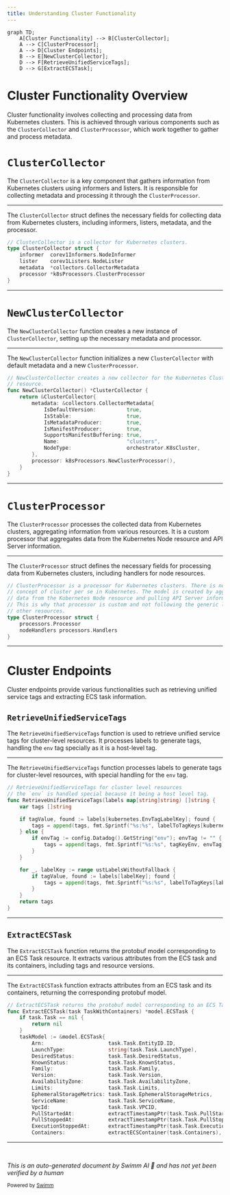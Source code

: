 ```yaml
---
title: Understanding Cluster Functionality
---
```

```mermaid
graph TD;
    A[Cluster Functionality] --> B[ClusterCollector];
    A --> C[ClusterProcessor];
    A --> D[Cluster Endpoints];
    B --> E[NewClusterCollector];
    D --> F[RetrieveUnifiedServiceTags];
    D --> G[ExtractECSTask];
```

# Cluster Functionality Overview

Cluster functionality involves collecting and processing data from Kubernetes clusters. This is achieved through various components such as the <SwmToken path="pkg/collector/corechecks/cluster/orchestrator/collectors/k8s/cluster.go" pos="29:2:2" line-data="// ClusterCollector is a collector for Kubernetes clusters.">`ClusterCollector`</SwmToken> and <SwmToken path="pkg/collector/corechecks/cluster/orchestrator/collectors/k8s/cluster.go" pos="34:6:6" line-data="	processor *k8sProcessors.ClusterProcessor">`ClusterProcessor`</SwmToken>, which work together to gather and process metadata.

# <SwmToken path="pkg/collector/corechecks/cluster/orchestrator/collectors/k8s/cluster.go" pos="29:2:2" line-data="// ClusterCollector is a collector for Kubernetes clusters.">`ClusterCollector`</SwmToken>

The <SwmToken path="pkg/collector/corechecks/cluster/orchestrator/collectors/k8s/cluster.go" pos="29:2:2" line-data="// ClusterCollector is a collector for Kubernetes clusters.">`ClusterCollector`</SwmToken> is a key component that gathers information from Kubernetes clusters using informers and listers. It is responsible for collecting metadata and processing it through the <SwmToken path="pkg/collector/corechecks/cluster/orchestrator/collectors/k8s/cluster.go" pos="34:6:6" line-data="	processor *k8sProcessors.ClusterProcessor">`ClusterProcessor`</SwmToken>.

<SwmSnippet path="/pkg/collector/corechecks/cluster/orchestrator/collectors/k8s/cluster.go" line="29">

---

The <SwmToken path="pkg/collector/corechecks/cluster/orchestrator/collectors/k8s/cluster.go" pos="29:2:2" line-data="// ClusterCollector is a collector for Kubernetes clusters.">`ClusterCollector`</SwmToken> struct defines the necessary fields for collecting data from Kubernetes clusters, including informers, listers, metadata, and the processor.

```go
// ClusterCollector is a collector for Kubernetes clusters.
type ClusterCollector struct {
	informer  corev1Informers.NodeInformer
	lister    corev1Listers.NodeLister
	metadata  *collectors.CollectorMetadata
	processor *k8sProcessors.ClusterProcessor
}
```

---

</SwmSnippet>

# <SwmToken path="pkg/collector/corechecks/cluster/orchestrator/collectors/k8s/cluster.go" pos="37:2:2" line-data="// NewClusterCollector creates a new collector for the Kubernetes Cluster">`NewClusterCollector`</SwmToken>

The <SwmToken path="pkg/collector/corechecks/cluster/orchestrator/collectors/k8s/cluster.go" pos="37:2:2" line-data="// NewClusterCollector creates a new collector for the Kubernetes Cluster">`NewClusterCollector`</SwmToken> function creates a new instance of <SwmToken path="pkg/collector/corechecks/cluster/orchestrator/collectors/k8s/cluster.go" pos="29:2:2" line-data="// ClusterCollector is a collector for Kubernetes clusters.">`ClusterCollector`</SwmToken>, setting up the necessary metadata and processor.

<SwmSnippet path="/pkg/collector/corechecks/cluster/orchestrator/collectors/k8s/cluster.go" line="37">

---

The <SwmToken path="pkg/collector/corechecks/cluster/orchestrator/collectors/k8s/cluster.go" pos="37:2:2" line-data="// NewClusterCollector creates a new collector for the Kubernetes Cluster">`NewClusterCollector`</SwmToken> function initializes a new <SwmToken path="pkg/collector/corechecks/cluster/orchestrator/collectors/k8s/cluster.go" pos="39:7:7" line-data="func NewClusterCollector() *ClusterCollector {">`ClusterCollector`</SwmToken> with default metadata and a new <SwmToken path="pkg/collector/corechecks/cluster/orchestrator/collectors/k8s/cluster.go" pos="34:6:6" line-data="	processor *k8sProcessors.ClusterProcessor">`ClusterProcessor`</SwmToken>.

```go
// NewClusterCollector creates a new collector for the Kubernetes Cluster
// resource.
func NewClusterCollector() *ClusterCollector {
	return &ClusterCollector{
		metadata: &collectors.CollectorMetadata{
			IsDefaultVersion:          true,
			IsStable:                  true,
			IsMetadataProducer:        true,
			IsManifestProducer:        true,
			SupportsManifestBuffering: true,
			Name:                      "clusters",
			NodeType:                  orchestrator.K8sCluster,
		},
		processor: k8sProcessors.NewClusterProcessor(),
	}
}
```

---

</SwmSnippet>

# <SwmToken path="pkg/collector/corechecks/cluster/orchestrator/collectors/k8s/cluster.go" pos="34:6:6" line-data="	processor *k8sProcessors.ClusterProcessor">`ClusterProcessor`</SwmToken>

The <SwmToken path="pkg/collector/corechecks/cluster/orchestrator/collectors/k8s/cluster.go" pos="34:6:6" line-data="	processor *k8sProcessors.ClusterProcessor">`ClusterProcessor`</SwmToken> processes the collected data from Kubernetes clusters, aggregating information from various resources. It is a custom processor that aggregates data from the Kubernetes Node resource and API Server information.

<SwmSnippet path="/pkg/collector/corechecks/cluster/orchestrator/processors/k8s/cluster.go" line="28">

---

The <SwmToken path="pkg/collector/corechecks/cluster/orchestrator/processors/k8s/cluster.go" pos="28:2:2" line-data="// ClusterProcessor is a processor for Kubernetes clusters. There is no">`ClusterProcessor`</SwmToken> struct defines the necessary fields for processing data from Kubernetes clusters, including handlers for node resources.

```go
// ClusterProcessor is a processor for Kubernetes clusters. There is no
// concept of cluster per se in Kubernetes. The model is created by aggregating
// data from the Kubernetes Node resource and pulling API Server information.
// This is why that processor is custom and not following the generic logic like
// other resources.
type ClusterProcessor struct {
	processors.Processor
	nodeHandlers processors.Handlers
}
```

---

</SwmSnippet>

# Cluster Endpoints

Cluster endpoints provide various functionalities such as retrieving unified service tags and extracting ECS task information.

## <SwmToken path="pkg/collector/corechecks/cluster/orchestrator/transformers/ust.go" pos="32:2:2" line-data="// RetrieveUnifiedServiceTags for cluster level resources">`RetrieveUnifiedServiceTags`</SwmToken>

The <SwmToken path="pkg/collector/corechecks/cluster/orchestrator/transformers/ust.go" pos="32:2:2" line-data="// RetrieveUnifiedServiceTags for cluster level resources">`RetrieveUnifiedServiceTags`</SwmToken> function is used to retrieve unified service tags for cluster-level resources. It processes labels to generate tags, handling the <SwmToken path="pkg/collector/corechecks/cluster/orchestrator/transformers/ust.go" pos="33:5:5" line-data="// the `env` is handled special because it being a host level tag.">`env`</SwmToken> tag specially as it is a host-level tag.

<SwmSnippet path="/pkg/collector/corechecks/cluster/orchestrator/transformers/ust.go" line="32">

---

The <SwmToken path="pkg/collector/corechecks/cluster/orchestrator/transformers/ust.go" pos="32:2:2" line-data="// RetrieveUnifiedServiceTags for cluster level resources">`RetrieveUnifiedServiceTags`</SwmToken> function processes labels to generate tags for cluster-level resources, with special handling for the <SwmToken path="pkg/collector/corechecks/cluster/orchestrator/transformers/ust.go" pos="33:5:5" line-data="// the `env` is handled special because it being a host level tag.">`env`</SwmToken> tag.

```go
// RetrieveUnifiedServiceTags for cluster level resources
// the `env` is handled special because it being a host level tag.
func RetrieveUnifiedServiceTags(labels map[string]string) []string {
	var tags []string

	if tagValue, found := labels[kubernetes.EnvTagLabelKey]; found {
		tags = append(tags, fmt.Sprintf("%s:%s", labelToTagKeys[kubernetes.EnvTagLabelKey], tagValue))
	} else {
		if envTag := config.Datadog().GetString("env"); envTag != "" {
			tags = append(tags, fmt.Sprintf("%s:%s", tagKeyEnv, envTag))
		}
	}

	for _, labelKey := range ustLabelsWithoutFallback {
		if tagValue, found := labels[labelKey]; found {
			tags = append(tags, fmt.Sprintf("%s:%s", labelToTagKeys[labelKey], tagValue))
		}
	}
	return tags
}
```

---

</SwmSnippet>

## <SwmToken path="pkg/collector/corechecks/cluster/orchestrator/transformers/ecs/task.go" pos="36:2:2" line-data="// ExtractECSTask returns the protobuf model corresponding to an ECS Task resource.">`ExtractECSTask`</SwmToken>

The <SwmToken path="pkg/collector/corechecks/cluster/orchestrator/transformers/ecs/task.go" pos="36:2:2" line-data="// ExtractECSTask returns the protobuf model corresponding to an ECS Task resource.">`ExtractECSTask`</SwmToken> function returns the protobuf model corresponding to an ECS Task resource. It extracts various attributes from the ECS task and its containers, including tags and resource versions.

<SwmSnippet path="/pkg/collector/corechecks/cluster/orchestrator/transformers/ecs/task.go" line="36">

---

The <SwmToken path="pkg/collector/corechecks/cluster/orchestrator/transformers/ecs/task.go" pos="36:2:2" line-data="// ExtractECSTask returns the protobuf model corresponding to an ECS Task resource.">`ExtractECSTask`</SwmToken> function extracts attributes from an ECS task and its containers, returning the corresponding protobuf model.

```go
// ExtractECSTask returns the protobuf model corresponding to an ECS Task resource.
func ExtractECSTask(task TaskWithContainers) *model.ECSTask {
	if task.Task == nil {
		return nil
	}
	taskModel := &model.ECSTask{
		Arn:                     task.Task.EntityID.ID,
		LaunchType:              string(task.Task.LaunchType),
		DesiredStatus:           task.Task.DesiredStatus,
		KnownStatus:             task.Task.KnownStatus,
		Family:                  task.Task.Family,
		Version:                 task.Task.Version,
		AvailabilityZone:        task.Task.AvailabilityZone,
		Limits:                  task.Task.Limits,
		EphemeralStorageMetrics: task.Task.EphemeralStorageMetrics,
		ServiceName:             task.Task.ServiceName,
		VpcId:                   task.Task.VPCID,
		PullStartedAt:           extractTimestampPtr(task.Task.PullStartedAt),
		PullStoppedAt:           extractTimestampPtr(task.Task.PullStoppedAt),
		ExecutionStoppedAt:      extractTimestampPtr(task.Task.ExecutionStoppedAt),
		Containers:              extractECSContainer(task.Containers),
```

---

</SwmSnippet>

&nbsp;

*This is an auto-generated document by Swimm AI 🌊 and has not yet been verified by a human*

<SwmMeta version="3.0.0" repo-id="Z2l0aHViJTNBJTNBZGF0YWRvZy1hZ2VudCUzQSUzQVN3aW1tLURlbW8=" repo-name="datadog-agent"><sup>Powered by [Swimm](/)</sup></SwmMeta>
